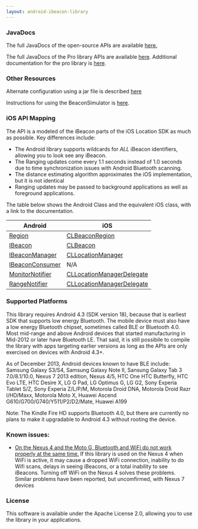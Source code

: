```yaml
---
layout: android-ibeacon-library
---
```


### JavaDocs

The full JavaDocs of the open-source APIs are available [here.](http://developer.radiusnetworks.com/android-ibeacon-service/doc/)

The full JavaDocs of the Pro library APIs are available 
[here](/ibeacon/android/pro/javadocs/).  Additional documentation for the pro library is [here](/ibeacon/android/pro/documentation.html).

### Other Resources

Alternate configuration using a jar file is described [here](/ibeacon/android/alternate-configuration.html)

Instructions for using the BeaconSimulator is [here](/ibeacon/android/beacon_simulator.html).


### iOS API Mapping

The API is a modeled of the iBeacon parts of the iOS Location SDK as much as possible. Key differences include:

* The Android library supports wildcards for *ALL* iBeacon identifiers, allowing you to look see any iBeacon.
* The Ranging updates come every 1.1 seconds instead of 1.0 seconds due to time synchronization issues with Android Bluetooth scanning.
* The distance estimating algorithm approximates the iOS implementation, but it is not identical
* Ranging updates may be passed to background applications as well as foreground applications.

The table below shows the Android Class and the equivalent iOS class, with a link to the documentation.

Android | iOS 
------- | --- 
[Region](http://developer.radiusnetworks.com/android-ibeacon-service/doc/com/radiusnetworks/ibeacon/Region.html)  | [CLBeaconRegion](https://developer.apple.com/library/ios/documentation/CoreLocation/Reference/CLBeaconRegion_class/Reference/Reference.html)
[IBeacon](http://developer.radiusnetworks.com/android-ibeacon-service/doc/com/radiusnetworks/ibeacon/IBeacon.html)  | [CLBeacon](https://developer.apple.com/library/ios/documentation/CoreLocation/Reference/CLBeacon_class/Reference/Reference.html)
[IBeaconManager](http://developer.radiusnetworks.com/android-ibeacon-service/doc/com/radiusnetworks/ibeacon/IBeaconManager.html)  | [CLLocationManager](https://developer.apple.com/library/ios/documentation/CoreLocation/Reference/CLLocationManager_Class/CLLocationManager/CLLocationManager.html)
[IBeaconConsumer](http://developer.radiusnetworks.com/android-ibeacon-service/doc/com/radiusnetworks/ibeacon/IBeaconConsumer.html)  | N/A 
[MonitorNotifier](http://developer.radiusnetworks.com/android-ibeacon-service/doc/com/radiusnetworks/ibeacon/MonitorNotifier.html)  | [CLLocationManagerDelegate](https://developer.apple.com/library/ios/documentation/CoreLocation/Reference/CLLocationManagerDelegate_Protocol/CLLocationManagerDelegate/CLLocationManagerDelegate.html)
[RangeNotifier](http://developer.radiusnetworks.com/android-ibeacon-service/doc/com/radiusnetworks/ibeacon/RangeNotifier.html)  | [CLLocationManagerDelegate](https://developer.apple.com/library/ios/documentation/CoreLocation/Reference/CLLocationManagerDelegate_Protocol/CLLocationManagerDelegate/CLLocationManagerDelegate.html)

### Supported Platforms

This library requires Android 4.3 (SDK version 18), because that is earliest SDK that supports low energy Bluetooth. 
The mobile device must also have a low energy Bluetooth chipset, sometimes called BLE or Bluetooth 4.0.  Most mid-range and above Android devices that started manufacturing in Mid-2012 or later have Bluetooth LE.  That said, it is still possibile to compile the library with apps targeting earlier versions as long as the APIs are only exercised on devices with Android 4.3+.

As of December 2013, Android devices known to have BLE include: Samsung Galaxy S3/S4, Samsung Galaxy Note II, Sansung Galaxy Tab 3 7.0/8.1/10.0, Nexus 7 2013 edition, Nexus 4/5, HTC One HTC Butterfly, HTC Evo LTE, HTC Desire X, LG G Pad, LG Optimus G, LG G2, Sony Experia Tablet S/Z, Sony Experia Z/L/P/M, Motorola Droid DNA, Motorola Droid Razr I/HD/Maxx, Motorola Moto X, Huawei Ascend G610/G700/G740/Y511/P2/D2/Mate, Huawei A199

Note:  The Kindle Fire HD supports Bluetooth 4.0, but there are currently no plans to make it upgradable to Android 4.3 without rooting the device.

### Known issues:

* [On the Nexus 4 and the Moto G, Bluetooth and WiFi do not work properly at the same time.](https://code.google.com/p/android/issues/detail?id=41631)  If this library is used on the Nexus 4 when WiFi is active, it may cause a dropped WiFi connection, inability to do Wifi scans, delays in seeing iBeacons, or a total inability to see iBeacons.  Turning off WiFi on the Nexus 4 solves these problems.  Similar problems have been reported, but uncomfirmed, with Nexus 7 devices

### License

This software is available under the Apache License 2.0, allowing you to use the library in your applications.
